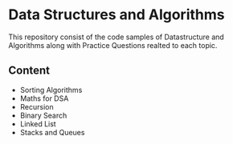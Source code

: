 
# Data Structures and Algorithms
This repository consist of the code samples of Datastructure and Algorithms along with Practice Questions realted to each topic.
## Content
- Sorting Algorithms
- Maths for DSA
- Recursion
- Binary Search
- Linked List
- Stacks and Queues